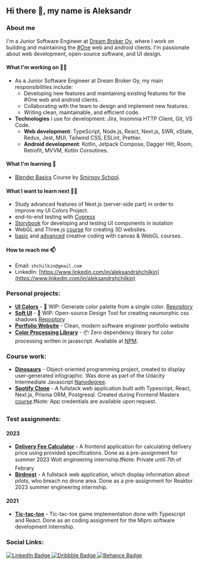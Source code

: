 ## Hi there 👋, my name is Aleksandr

### About me

I'm a Junior Software Engineer at [Dream Broker Oy](https://dreambroker.com), where I work on building and maintaining the [#One](https://dreambroker.com/one/) web and android clients. I'm passionate about web development, open-source software, and UI design.

#### What I'm working on 👨‍💻
- As a Junior Software Engineer at Dream Broker Oy, my main responsibilities include: 
    - Developing new features and maintaining existing features for the #One web and android clients.
    - Collaborating with the team to design and implement new features.
    - Writing clean, maintainable, and efficient code.
- **Technologies** I use for development: Jira, Insomnia HTTP Client, Git, VS Code.
    - **Web development**: TypeScript, Node.js, React, Next.js, SWR, xState, Redux, Jest, MUI, Tailwind CSS, ESLint, Prettier. 
    - **Android development**: Kotlin, Jetpack Compose, Dagger Hilt, Room, Retrofit, MVVM, Kotlin Coroutines.



#### What I'm learning 📖 
- [Blender Basics](https://smirnov.school/bb/) Course by [Smirnov School](https://smirnov.school).

#### What I want to learn next 👨‍🎓
  - Study advanced features of Next.js (server-side part) in order to improve my UI Colors Project.
  - end-to-end testing with [Cypress](https://www.cypress.io)
  - [Storybook](https://storybook.js.org) for developing and testing UI components in isolation
  - WebGL and Three.js [course](https://threejs-journey.com) for creating 3D websites. 
  - [basic](https://frontendmasters.com/courses/canvas-webgl/) and [advanced](https://frontendmasters.com/courses/webgl-shaders/) creative coding with canvas & WebGL courses.

#### How to reach me 📫 
- Email: `shchilkin@gmail.com`
- LinkedIn: [https://www.linkedin.com/in/aleksandrshchilkin](https://www.linkedin.com/in/aleksandrshchilkin)


### Personal projects:

- [**UI Colors**](https://ui-colors-eight.vercel.app/#50ae6f) - 🚧 WIP: Generate color palette from a single color. [Repository](https://github.com/shchilkin/ui-colors)
- [**Soft UI**](https://soft-ui.vercel.app/#FAFAFA) - 🚧 WIP: Open-source Design Tool for creating neumorphic css shadows [Repository](https://github.com/shchilkin/soft-ui)
- [**Portfolio Website**](https://shchilkin.design) - Clean, modern software engineer portfolio website
- [**Color Processing Library**](https://github.com/shchilkin/color-processing-library) - 📦 Zero dependency library for color processing written in javascript. Available at [NPM](https://www.npmjs.com/package/color-processing-library).


### Course work: 

- [**Dinosaurs**](https://shchilkin.github.io/dinosaurs/) - Object-oriented programming project, created to display user-generated infographic. Was done as part of the Udacity Intermediate Javascript [Nanodegree](https://www.udacity.com/course/intermediate-javascript-nanodegree--nd032).
- [**Spotify Clone**](https://frontend-masters-nextjs-fullstack.vercel.app/signin) - A fullstack web application built with Typescript, React, Next.js, Prisma ORM, Postgresql. Created during Frontend Masters [course](https://frontendmasters.com/courses/fullstack-app-next/).❗️Note: App credentials are available upon request.

### Test assignments:

#### 2023
- [**Delivery Fee Calculator**](https://github.com/shchilkin/wolt-delivery-fee-calculator) - A frontend application for calculating delivery price using provided specifications. Done as a pre-assignment for summer 2023 Wolt engineering internship.❗Note: Private until 7th of Febrary 
- [**Birdnest**](https://reaktor-birdnest-frontend-gkmin.ondigitalocean.app/) - A fullstack web application, which display information about pilots, who breach no drone area. Done as a pre-assignment for Reaktor 2023 summer engineering internship.
#### 2021
- [**Tic-tac-toe**](https://shchilkin.github.io/tic-tac-toe/) - Tic-tac-toe game implementation done with Typescript and React. Done as an coding assignment for the  Mipro software development internship.


### Social Links:

<div id="badges">
  <a href="https://www.linkedin.com/in/aleksandrshchilkin">
    <img src="https://img.shields.io/badge/LinkedIn-0A66C2?style=for-the-badge&logo=linkedin&logoColor=white" alt="LinkedIn Badge"/>
  </a>
  <a href="https://dribbble.com/AleksandrShchilkin">
    <img src="https://img.shields.io/badge/Dribbble-ea4c89?style=for-the-badge&logo=dribbble&logoColor=white" alt="Dribbble Badge"/>
  </a>
  <a href="https://www.behance.net/AleksandrShchilkin">
    <img src="https://img.shields.io/badge/Behance-1769ff?style=for-the-badge&logo=behance&logoColor=white" alt="Behance Badge"/>
  </a>
</div>

<!-- ## Summary

I am a Junior Software Engineer with **experience in web and android development**. I have a passion for **building web applications**, **creating open-source software**, and **crafting UI design concepts**. My experience includes working on web projects using technologies such as **JavaScript, TypeScript, React, Next.js**, and more. And for android development, I have experience with **Kotlin, Jetpack Compose, Dagger Hilt, Room, Retrofit, MVVM, and Kotlin Coroutines**. I have strong skills in **problem solving, troubleshooting and debugging**, and a track record of **delivering high-quality and efficient code**. -->

